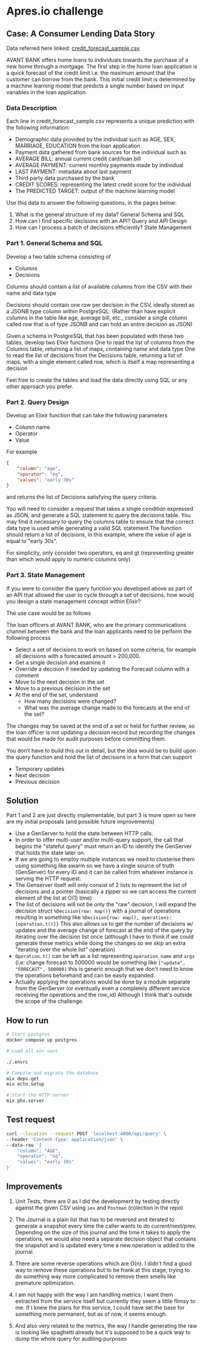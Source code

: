 # Apres.io challenge

## Case: A Consumer Lending Data Story

Data referred here linked: [credit_forecast_sample.csv](priv/credit_forecast_sample.csv)

AVANT BANK offers home loans to individuals towards the purchase of a new home through a mortgage. The first step in the home loan application is a quick forecast of the credit limit i.e. the maximum amount that the customer can borrow from the bank. This initial credit limit is determined by a machine learning model that predicts a single number based on input variables in the loan application.
 
### Data Description

Each line in credit_forecast_sample.csv represents a unique prediction with the following information:

* Demographic data provided by the individual such as AGE, SEX, MARRIAGE, EDUCATION from the loan application
* Payment data gathered from bank sources for the individual such as 
* AVERAGE BILL: annual current credit card/loan bill
* AVERAGE PAYMENT: current monthly payments made by individual
* LAST PAYMENT: metadata about last payment
* Third party data purchased by the bank
* CREDIT SCORES: representing the latest credit score for the individual
* The PREDICTED TARGET: output of the machine learning model

Use this data to answer the following questions, in the pages below:

1. What is the general structure of my data? General Schema and SQL 
2. How can I find specific decisions with an API? Query and API Design
3. How can I process a batch of decisions efficiently? State Management

### Part 1. General Schema and SQL
Develop a two table schema consisting of 
* Columns 
* Decisions

Columns should contain a list of available columns from the CSV with their name and data type

Decisions should contain one row per decision in the CSV, ideally stored as a JSONB type column within PostgreSQL. (Rather than have explicit columns in the table like age, average bill, etc., consider a single column called row that is of type JSONB and can hold an entire decision as JSON)

Given a schema in PostgreSQL that has been populated with these two tables, develop two Elixir functions
One to read the list of columns from the Columns table, returning a list of maps, containing name and data type
One to read the list of decisions from the Decisions table, returning a list of maps, with a single element called row, which is itself a map representing a decision

Feel free to create the tables and load the data directly using SQL or any other approach you prefer.

### Part 2. Query Design 

Develop an Elixir function that can take the following parameters

* Column name
* Operator
* Value

For example

```json
{
    "column": "age",
    "operator": "eq",
    "values": "early 30s"
}
```

and returns the list of Decisions satisfying the query criteria.

You will need to consider a request that takes a single condition expressed as JSON, and generate a SQL statement to query the decisions table. You may find it necessary to query the columns table to ensure that the correct data type is used while generating a valid SQL statement.The function should return a list of decisions, in this example, where the value of age is equal to "early 30s".

For simplicity, only consider two operators, eq and gt (representing greater than which would apply to numeric columns only)

### Part 3. State Management

If you were to consider the query function you developed above as part of an API that allowed the user to cycle through a set of decisions, how would you design a state management concept within Elixir?

The use case would be as follows

The loan officers at AVANT BANK, who are the primary communications channel between the bank and the loan applicants need to be perform the following process

* Select a set of decisions to work on based on some criteria, for example all decisions with a forecasted amount > 200,000.
* Get a single decision and examine it
* Override a decision if needed by updating the Forecast column with a comment
* Move to the next decision in the set
* Move to a previous decision in the set
* At the end of the set, understand
    * How many decisions were changed?
    * What was the average change made to the forecasts at the end of the set?

The changes may be saved at the end of a set or held for further review, so the loan officer is not updating a decision record but recording the changes that would be made for audit purposes before committing them.

You don’t have to build this out in detail, but the idea would be to build upon the query function and hold the list of decisions in a form that can support
* Temporary updates
* Next decision
* Previous decision

## Solution

Part 1 and 2 are just directly implementable, but part 3 is more open so here are my initial proposals (and possible future improvements)

* Use a GenServer to hold the state between HTTP calls.
* In order to offer multi-user and/or multi-query support, the call that begins the "stateful query" must return an ID to identify the GenServer that holds the state later on.
* If we are going to employ multiple instances we need to clusterise them using something like swarm so we have a single source of truth (GenServer) for every ID and it can be called from whatever instance is serving the HTTP request.
* The Genserver itself will only consist of 2 lists to represent the list of decisions and a pointer (basically a zipper so we can access the current element of the list at O(1) time)
* The list of decisions will not be only the "raw" decision, I will expand the decision struct `%Decision{row: map()}` with a journal of operations resulting in something like `%Decision{row: map(), operations: [operation.t()]}` This also allows us to get the number of decisions w/ updates and the average change of forecast at the end of the query by iterating over the decision list once (although I have to think if we could generate these metrics while doing the changes so we skip an extra "iterating over the whole list" operation) 
* `Operation.t()` can be left as a list representing `operation_name` and `args` (i.e: change forecast to 500000 would be something like `["update", "FORECAST", 500000]` this is generic enough that we don't need to know the operations beforehand and can be easily expanded.
* Actually applying the operations would be done by a module separate from the GenServer (or eventually even a completely different service receiving the operations and the row_id) Although I think that's outside the scope of the challenge.

## How to run

```bash
# Start postgres
docker compose up postgres

# Load all env vars

./.envrc

# Compile and migrate the database
mix deps.get
mix ecto.setup

# Start the HTTP server
mix phx.server
```

## Test request

```bash
curl --location --request POST 'localhost:4000/api/query' \
--header 'Content-Type: application/json' \
--data-raw '{
    "column": "AGE",
    "operator": "eq",
    "values": "early 30s"
}'
```

## Improvements

1. Unit Tests, there are 0 as I did the development by testing directly against the given CSV using `iex`
and `Postman` (colection in the repo)

2. The Journal is a plain list that has to be reversed and iterated to generate a snapshot every
time the caller wants to do current/next/prev. Depending on the size of this journal and the time
it takes to apply the operations, we would also need a separate decision object that contains the
snapshot and is updated every time a new operation is added to the journal.

3. There are some reverse operations which are O(n). I didn't find a good way to remove these
operations but to be frank at this stage, trying to do something way more complicated to remove them
smells like premature optimization.

4. I am not happy with the way I am handling metrics; I want them extracted from the service itself
but currently they seem a little flimsy to me. If I knew the plans for this service, I could have
set the base for something more permanent, but as of now, it seems enough.

5. And also very related to the metrics, the way I handle generating the raw is looking like
 spaghetti already but it's supposed to be a quick way to dump the whole query for auditing purposes
